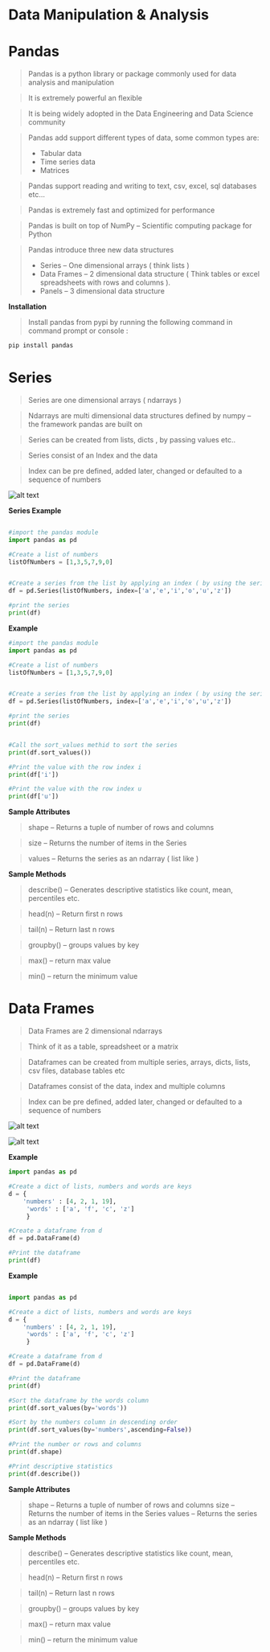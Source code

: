 # Data Manipulation & Analysis

# Pandas

> Pandas is a python library or package commonly used for data analysis and manipulation

> It is extremely powerful an flexible

> It is being widely adopted in the Data Engineering and Data Science community

> Pandas add support different types of data, some common types are:
> * Tabular data
> * Time series data
> * Matrices

> Pandas support reading and writing to text, csv, excel, sql databases etc…

> Pandas is extremely fast and optimized for performance

> Pandas is built on top of NumPy – Scientific computing package for Python

> Pandas introduce three new data structures
> * Series – One dimensional arrays ( think lists )
> * Data Frames – 2 dimensional data structure  ( Think tables or excel spreadsheets with rows and columns ).
> * Panels – 3 dimensional data structure

**Installation**

> Install pandas from pypi by running the following command in command prompt or console :

```python
pip install pandas

```

# Series

> Series are one dimensional arrays ( ndarrays )

> Ndarrays are multi dimensional data structures defined by numpy – the framework pandas are built on

> Series can be created from lists, dicts , by passing values etc..

> Series consist of an Index and the data

> Index can be pre defined, added later, changed or defaulted to a sequence of numbers

![alt text](https://github.com/soulzcore/iacc_python_2018/raw/master/week4/images/series.png "Pandas Series")


**Series Example**

```Python

#import the pandas module
import pandas as pd

#Create a list of numbers
listOfNumbers = [1,3,5,7,9,0]


#Create a series from the list by applying an index ( by using the series class from the module )
df = pd.Series(listOfNumbers, index=['a','e','i','o','u','z'])

#print the series
print(df)


```


**Example**

```Python
#import the pandas module
import pandas as pd

#Create a list of numbers
listOfNumbers = [1,3,5,7,9,0]


#Create a series from the list by applying an index ( by using the series class from the module )
df = pd.Series(listOfNumbers, index=['a','e','i','o','u','z'])

#print the series
print(df)


#Call the sort_values methid to sort the series
print(df.sort_values())

#Print the value with the row index i
print(df['i'])

#Print the value with the row index u
print(df['u'])


```


**Sample Attributes**

> shape – Returns a tuple of number of rows and columns

> size – Returns the number of items in the Series

> values – Returns the series as an ndarray ( list like )



**Sample Methods**

> describe() – Generates descriptive statistics like count, mean, percentiles etc.

> head(n) – Return first n rows

> tail(n) – Return last n rows

> groupby() – groups values by key

> max() – return max value

> min() – return the minimum value



# Data Frames


> Data Frames are 2 dimensional ndarrays

> Think of it as a table, spreadsheet or a matrix

> Dataframes can be created from multiple series, arrays, dicts, lists, csv files, database tables etc

> Dataframes consist of the data, index and multiple columns

> Index can be pre defined, added later, changed or defaulted to a sequence of numbers



![alt text](https://github.com/soulzcore/iacc_python_2018/raw/master/week4/images/dataframes.png "Dataframes")


![alt text](https://github.com/soulzcore/iacc_python_2018/raw/master/week4/images/dataframes1.png "Dataframes")






**Example**

```python
import pandas as pd

#Create a dict of lists, numbers and words are keys
d = {
    'numbers' : [4, 2, 1, 19],
     'words' : ['a', 'f', 'c', 'z']
     }

#Create a dataframe from d
df = pd.DataFrame(d)

#Print the dataframe
print(df)

```


**Example**
```Python

import pandas as pd

#Create a dict of lists, numbers and words are keys
d = {
    'numbers' : [4, 2, 1, 19],
     'words' : ['a', 'f', 'c', 'z']
     }

#Create a dataframe from d
df = pd.DataFrame(d)

#Print the dataframe
print(df)

#Sort the dataframe by the words column
print(df.sort_values(by='words'))

#Sort by the numbers column in descending order
print(df.sort_values(by='numbers',ascending=False))

#Print the number or rows and columns
print(df.shape)

#Print descriptive statistics
print(df.describe())

```


**Sample Attributes**

> shape – Returns a tuple of number of rows and columns
> size – Returns the number of items in the Series
> values – Returns the series as an ndarray ( list like )


**Sample Methods**

> describe() – Generates descriptive statistics like count, mean, percentiles etc.

> head(n) – Return first n rows

> tail(n) – Return last n rows

> groupby() – groups values by key

> max() – return max value

> min() – return the minimum value
